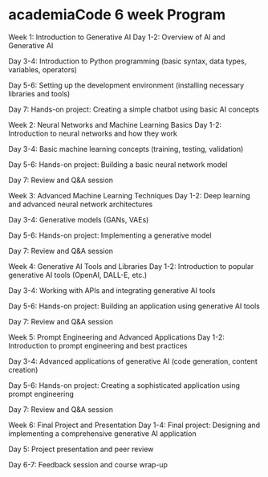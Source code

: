 # academiaCode 6 week Program

Week 1: Introduction to Generative AI
Day 1-2: Overview of AI and Generative AI

Day 3-4: Introduction to Python programming (basic syntax, data types, variables, operators)

Day 5-6: Setting up the development environment (installing necessary libraries and tools)

Day 7: Hands-on project: Creating a simple chatbot using basic AI concepts

Week 2: Neural Networks and Machine Learning Basics
Day 1-2: Introduction to neural networks and how they work

Day 3-4: Basic machine learning concepts (training, testing, validation)

Day 5-6: Hands-on project: Building a basic neural network model

Day 7: Review and Q&A session

Week 3: Advanced Machine Learning Techniques
Day 1-2: Deep learning and advanced neural network architectures

Day 3-4: Generative models (GANs, VAEs)

Day 5-6: Hands-on project: Implementing a generative model

Day 7: Review and Q&A session

Week 4: Generative AI Tools and Libraries
Day 1-2: Introduction to popular generative AI tools (OpenAI, DALL-E, etc.)

Day 3-4: Working with APIs and integrating generative AI tools

Day 5-6: Hands-on project: Building an application using generative AI tools

Day 7: Review and Q&A session

Week 5: Prompt Engineering and Advanced Applications
Day 1-2: Introduction to prompt engineering and best practices

Day 3-4: Advanced applications of generative AI (code generation, content creation)

Day 5-6: Hands-on project: Creating a sophisticated application using prompt engineering

Day 7: Review and Q&A session

Week 6: Final Project and Presentation
Day 1-4: Final project: Designing and implementing a comprehensive generative AI application

Day 5: Project presentation and peer review

Day 6-7: Feedback session and course wrap-up
